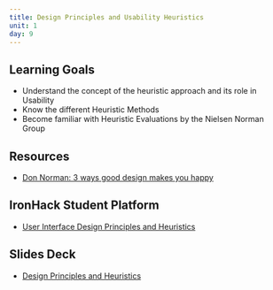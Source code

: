 ```yaml
---
title: Design Principles and Usability Heuristics
unit: 1
day: 9
---
```


## Learning Goals
- Understand the concept of the heuristic approach and its role in Usability
- Know the different Heuristic Methods
- Become familiar with Heuristic Evaluations by the Nielsen Norman Group

## Resources
- [Don Norman: 3 ways good design makes you happy](https://www.ted.com/talks/don_norman_on_design_and_emotion)

## IronHack Student Platform
- [User Interface Design Principles and Heuristics](http://learn.ironhack.com/#/learning_unit/7047)

## Slides Deck
- [Design Principles and Heuristics](https://docs.google.com/presentation/u/3/d/1TxXct4o4vO80P3IuG64LfI66GTf9gYWFnH7cNArKzt4/edit?usp=sharing)
